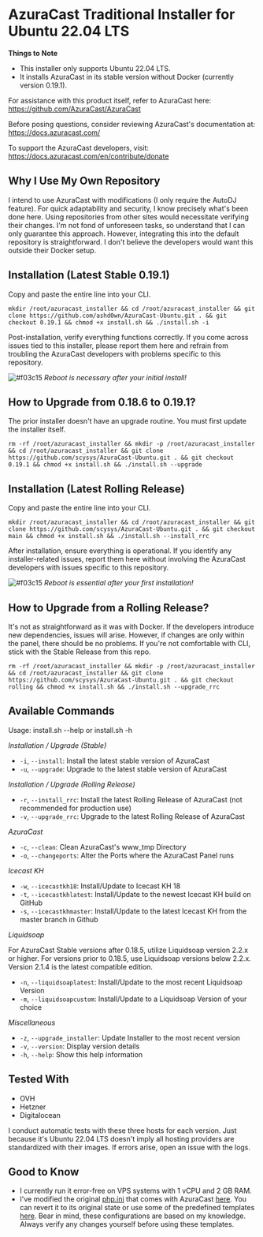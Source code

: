 # AzuraCast Traditional Installer for Ubuntu 22.04 LTS

**Things to Note**

- This installer only supports Ubuntu 22.04 LTS.
- It installs AzuraCast in its stable version without Docker (currently version 0.19.1).

For assistance with this product itself, refer to AzuraCast here: <https://github.com/AzuraCast/AzuraCast>

Before posing questions, consider reviewing AzuraCast's documentation at: <https://docs.azuracast.com/>

To support the AzuraCast developers, visit: <https://docs.azuracast.com/en/contribute/donate>

## Why I Use My Own Repository

I intend to use AzuraCast with modifications (I only require the AutoDJ feature). For quick adaptability and security, I know precisely what's been done here. Using repositories from other sites would necessitate verifying their changes. I'm not fond of unforeseen tasks, so understand that I can only guarantee this approach. However, integrating this into the default repository is straightforward. I don't believe the developers would want this outside their Docker setup.

## Installation (Latest Stable 0.19.1)

Copy and paste the entire line into your CLI.

```
mkdir /root/azuracast_installer && cd /root/azuracast_installer && git clone https://github.com/ashd0wn/AzuraCast-Ubuntu.git . && git checkout 0.19.1 && chmod +x install.sh && ./install.sh -i
```

Post-installation, verify everything functions correctly. If you come across issues tied to this installer, please report them here and refrain from troubling the AzuraCast developers with problems specific to this repository.

![#f03c15](https://placehold.co/15x15/f03c15/f03c15.png) *Reboot is necessary after your initial install!*

## How to Upgrade from 0.18.6 to 0.19.1?

The prior installer doesn't have an upgrade routine. You must first update the installer itself.

```
rm -rf /root/azuracast_installer && mkdir -p /root/azuracast_installer && cd /root/azuracast_installer && git clone https://github.com/scysys/AzuraCast-Ubuntu.git . && git checkout 0.19.1 && chmod +x install.sh && ./install.sh --upgrade
```

## Installation (Latest Rolling Release)

Copy and paste the entire line into your CLI.

```
mkdir /root/azuracast_installer && cd /root/azuracast_installer && git clone https://github.com/scysys/AzuraCast-Ubuntu.git . && git checkout main && chmod +x install.sh && ./install.sh --install_rrc
```

After installation, ensure everything is operational. If you identify any installer-related issues, report them here without involving the AzuraCast developers with issues specific to this repository.

![#f03c15](https://placehold.co/15x15/f03c15/f03c15.png) *Reboot is essential after your first installation!*

## How to Upgrade from a Rolling Release?

It's not as straightforward as it was with Docker. If the developers introduce new dependencies, issues will arise. However, if changes are only within the panel, there should be no problems. If you're not comfortable with CLI, stick with the Stable Release from this repo.

```
rm -rf /root/azuracast_installer && mkdir -p /root/azuracast_installer && cd /root/azuracast_installer && git clone https://github.com/scysys/AzuraCast-Ubuntu.git . && git checkout rolling && chmod +x install.sh && ./install.sh --upgrade_rrc
```

## Available Commands

Usage: install.sh --help or install.sh -h

*Installation / Upgrade (Stable)*

- `-i`, `--install`: Install the latest stable version of AzuraCast
- `-u`, `--upgrade`: Upgrade to the latest stable version of AzuraCast

*Installation / Upgrade (Rolling Release)*

- `-r`, `--install_rrc`: Install the latest Rolling Release of AzuraCast (not recommended for production use)
- `-v`, `--upgrade_rrc`: Upgrade to the latest Rolling Release of AzuraCast
  
*AzuraCast*

- `-c`, `--clean`: Clean AzuraCast's www_tmp Directory
- `-o`, `--changeports`: Alter the Ports where the AzuraCast Panel runs

*Icecast KH*

- `-w`, `--icecastkh18`: Install/Update to Icecast KH 18
- `-t`, `--icecastkhlatest`: Install/Update to the newest Icecast KH build on GitHub
- `-s`, `--icecastkhmaster`: Install/Update to the latest Icecast KH from the master branch in Github

*Liquidsoap*

For AzuraCast Stable versions after 0.18.5, utilize Liquidsoap version 2.2.x or higher. For versions prior to 0.18.5, use Liquidsoap versions below 2.2.x. Version 2.1.4 is the latest compatible edition.

- `-n`, `--liquidsoaplatest`: Install/Update to the most recent Liquidsoap Version
- `-m`, `--liquidsoapcustom`: Install/Update to a Liquidsoap Version of your choice

*Miscellaneous*

- `-z`, `--upgrade_installer`: Update Installer to the most recent version
- `-v`, `--version`: Display version details
- `-h`, `--help`: Show this help information

## Tested With

- OVH
- Hetzner
- Digitalocean

I conduct automatic tests with these three hosts for each version. Just because it's Ubuntu 22.04 LTS doesn't imply all hosting providers are standardized with their images. If errors arise, open an issue with the logs.

## Good to Know

- I currently run it error-free on VPS systems with 1 vCPU and 2 GB RAM.
- I've modified the original [php.ini](/web/php/php.ini) that comes with AzuraCast [here](https://github.com/AzuraCast/AzuraCast/blob/main/util/docker/web/php/php.ini.tmpl). You can revert it to its original state or use some of the predefined templates [here](/web/php). Bear in mind, these configurations are based on my knowledge. Always verify any changes yourself before using these templates.
